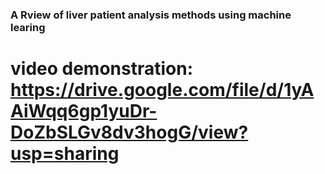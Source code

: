 ### A Rview of liver patient analysis methods using machine learing

# video demonstration: https://drive.google.com/file/d/1yAAiWqq6gp1yuDr-DoZbSLGv8dv3hogG/view?usp=sharing
